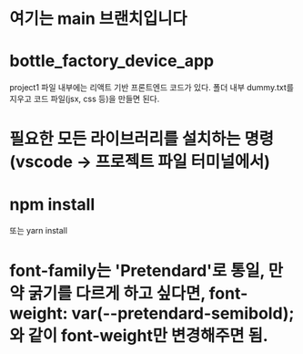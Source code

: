 # 여기는 main 브랜치입니다

# bottle_factory_device_app

project1 파일 내부에는 리액트 기반 프론트엔드 코드가 있다.
폴더 내부 dummy.txt를 지우고 코드 파일(jsx, css 등)을 만들면 된다.

# 필요한 모든 라이브러리를 설치하는 명령 (vscode -> 프로젝트 파일 터미널에서)
# npm install
또는 yarn install

# font-family는 'Pretendard'로 통일, 만약 굵기를 다르게 하고 싶다면, font-weight: var(--pretendard-semibold);와 같이 font-weight만 변경해주면 됨.
